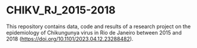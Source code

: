 # CHIKV_RJ_2015-2018
This repository contains data, code and results of a research project on the epidemiology of Chikungunya virus in Rio de Janeiro between 2015 and 2018 (https://doi.org/10.1101/2023.04.12.23288482).
